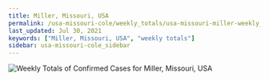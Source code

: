 ```yaml
---
title: Miller, Missouri, USA
permalink: /usa-missouri-cole/weekly_totals/usa-missouri-miller-weekly_totals.html
last_updated: Jul 30, 2021
keywords: ["Miller, Missouri, USA", "weekly totals"]
sidebar: usa-missouri-cole_sidebar
---
```


![Weekly Totals of Confirmed Cases for Miller, Missouri, USA](/covid_tracker/images/graphs/usa-missouri-miller-weekly_totals_graph.png)
